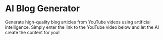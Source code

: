 # AI Blog Generator

Generate high-quality blog articles from YouTube videos using
artificial intelligence. Simply enter the link to the YouTube video
below and let the AI create the content for you!
